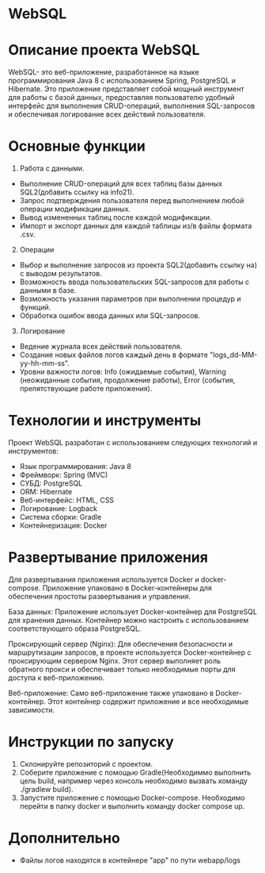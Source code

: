 # WebSQL

# Описание проекта WebSQL
WebSQL- это веб-приложение, разработанное на языке программирования Java 8 с использованием Spring, PostgreSQL и Hibernate. Это приложение представляет собой мощный инструмент для работы с базой данных, предоставляя пользователю удобный интерфейс для выполнения CRUD-операций, выполнения SQL-запросов и обеспечивая логирование всех действий пользователя.

# Основные функции
1. Работа с данными.<br>
- Выполнение CRUD-операций для всех таблиц базы данных SQL2(добавить ссылку на info21).
- Запрос подтверждения пользователя перед выполнением любой операции модификации данных.
- Вывод измененных таблиц после каждой модификации.
- Импорт и экспорт данных для каждой таблицы из/в файлы формата .csv.
2. Операции<br>
- Выбор и выполнение запросов из проекта SQL2(добавить ссылку на) с выводом результатов.
- Возможность ввода пользовательских SQL-запросов для работы с данными в базе.
- Возможность указания параметров при выполнении процедур и функций.
- Обработка ошибок ввода данных или SQL-запросов.
3. Логирование<br>
- Ведение журнала всех действий пользователя.
- Создание новых файлов логов каждый день в формате "logs_dd-MM-yy-hh-mm-ss".
- Уровни важности логов: Info (ожидаемые события), Warning (неожиданные события, продолжение работы), Error (события, препятствующие работе приложения).

# Технологии и инструменты
Проект WebSQL разработан с использованием следующих технологий и инструментов:

- Язык программирования: Java 8
- Фреймворк: Spring (MVC)<br>
- СУБД: PostgreSQL<br>
- ORM: Hibernate<br>
- Веб-интерфейс: HTML, CSS<br>
- Логирование: Logback<br>
- Система сборки: Gradle<br>
- Контейнеризация: Docker<br>

# Развертывание приложения
Для развертывания приложения используется Docker и docker-compose. Приложение упаковано в Docker-контейнеры для обеспечения простоты развертывания и управления.<br>

База данных: Приложение использует Docker-контейнер для PostgreSQL для хранения данных. Контейнер можно настроить с использованием соответствующего образа PostgreSQL.<br>

Проксирующий сервер (Nginx): Для обеспечения безопасности и маршрутизации запросов, в проекте используется Docker-контейнер с проксирующим сервером Nginx. Этот сервер выполняет роль обратного прокси и обеспечивает только необходимые порты для доступа к веб-приложению.<br>

Веб-приложение: Само веб-приложение также упаковано в Docker-контейнер. Этот контейнер содержит приложение и все необходимые зависимости.<br>

# Инструкции по запуску
1. Склонируйте репозиторий с проектом.<br>
2. Соберите приложение с помощью Gradle(Необходиммо выполнить цель build, например через консоль необходимо вызвать команду ./gradlew build).<br>
3. Запустите приложение с помощью Docker-compose. Необходимо перейти в папку docker и выполнить команду docker compose up.

# Дополнительно
- Файлы логов находятся в контейнере "app" по пути webapp/logs
